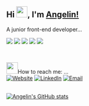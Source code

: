 ## Hi <img src="https://i.ibb.co/9hMQZcL/Hi.gif" width="29px">, I'm [Angelin!](https://dan-angelin.com) 
A junior front-end developer... <p><img src="https://img.shields.io/badge/HTML5-E34F26?style=for-the-badge&logo=html5&logoColor=white" /> <img src="https://img.shields.io/badge/CSS3-1572B6?style=for-the-badge&logo=css3&logoColor=white" /> <img src="https://img.shields.io/badge/JavaScript-323330?style=for-the-badge&logo=javascript&logoColor=F7DF1E" /> <img src="https://img.shields.io/badge/Bootstrap-563D7C?style=for-the-badge&logo=bootstrap&logoColor=white" /> <img src="https://img.shields.io/badge/Visual_Studio_Code-0078D4?style=for-the-badge&logo=visual%20studio%20code&logoColor=white" /></p>
<br>
<div><img src="https://i.ibb.co/xYsfgBV/pika.gif" width="30px">How to reach me: ...</div>
<a href="https://dan-angelin.com/"><img alt="Website" src="https://img.shields.io/badge/dan--angelin.com-black?style=flat-square&logo=google-chrome"></a>
<a href="https://www.linkedin.com/in/angelindan/"><img alt="LinkedIn" src="https://img.shields.io/badge/angelindan-blue?style=flat-square&logo=linkedin"></a>
<a href="mailto:dan.angelin@hotmail.com"><img alt="Email" src="https://img.shields.io/badge/dan.angelin@hotmail.com-B23121?style=flat-square&logo=gmail"></a>
<br><br>

[![Angelin's GitHub stats](https://github-readme-stats.vercel.app/api?username=DanAngelin&show_icons=true&count_private=true&theme=radical)](https://github.com/DanAngelin/github-readme-stats)

<!--
**DanAngelin/DanAngelin** is a ✨ _special_ ✨ repository because its `README.md` (this file) appears on your GitHub profile.

Here are some ideas to get you started:

- 🔭 I’m currently working on ...
- 🌱 I’m currently learning ...
- 👯 I’m looking to collaborate on ...
- 🤔 I’m looking for help with ...
- 💬 Ask me about ...
- 📫 How to reach me: ...
- 😄 Pronouns: ...
- ⚡ Fun fact: ...
-->
